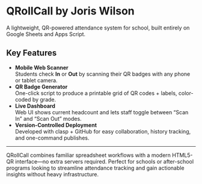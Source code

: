 # QRollCall by Joris Wilson

A lightweight, QR-powered attendance system for school, built entirely on Google Sheets and Apps Script.

## Key Features

- **Mobile Web Scanner**  
  Students check **In** or **Out** by scanning their QR badges with any phone or tablet camera.  
- **QR Badge Generator**  
  One-click script to produce a printable grid of QR codes + labels, color-coded by grade.  
- **Live Dashboard**  
  Web UI shows current headcount and lets staff toggle between “Scan In” and “Scan Out” modes.  
- **Version-Controlled Deployment**  
  Developed with clasp + GitHub for easy collaboration, history tracking, and one-command publishes.

---

QRollCall combines familiar spreadsheet workflows with a modern HTML5-QR interface—no extra servers required. Perfect for schools or after-school programs looking to streamline attendance tracking and gain actionable insights without heavy infrastructure.  
